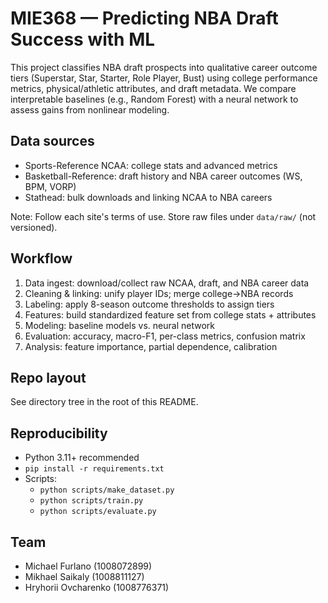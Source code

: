 # MIE368 — Predicting NBA Draft Success with ML

This project classifies NBA draft prospects into qualitative career outcome tiers (Superstar, Star, Starter, Role Player, Bust) using college performance metrics, physical/athletic attributes, and draft metadata. We compare interpretable baselines (e.g., Random Forest) with a neural network to assess gains from nonlinear modeling.

## Data sources
- Sports-Reference NCAA: college stats and advanced metrics
- Basketball-Reference: draft history and NBA career outcomes (WS, BPM, VORP)
- Stathead: bulk downloads and linking NCAA to NBA careers

Note: Follow each site's terms of use. Store raw files under `data/raw/` (not versioned).

## Workflow
1) Data ingest: download/collect raw NCAA, draft, and NBA career data
2) Cleaning & linking: unify player IDs; merge college→NBA records
3) Labeling: apply 8-season outcome thresholds to assign tiers
4) Features: build standardized feature set from college stats + attributes
5) Modeling: baseline models vs. neural network
6) Evaluation: accuracy, macro-F1, per-class metrics, confusion matrix
7) Analysis: feature importance, partial dependence, calibration

## Repo layout
See directory tree in the root of this README.

## Reproducibility
- Python 3.11+ recommended
- `pip install -r requirements.txt`
- Scripts:
  - `python scripts/make_dataset.py`
  - `python scripts/train.py`
  - `python scripts/evaluate.py`

## Team
- Michael Furlano (1008072899)
- Mikhael Saikaly (1008811127)
- Hryhorii Ovcharenko (1008776371)
